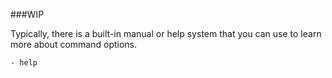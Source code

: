 ###WIP

Typically, there is a built-in manual or help system that you can use to learn more about command options.


	- help